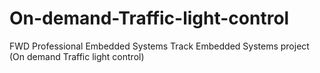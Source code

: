 # On-demand-Traffic-light-control
FWD Professional Embedded Systems Track Embedded Systems project (On demand Traffic light control)
